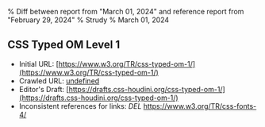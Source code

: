 % Diff between report from "March 01, 2024" and reference report from "February 29, 2024"
% Strudy
% March 01, 2024

## CSS Typed OM Level 1

- Initial URL: [https://www.w3.org/TR/css-typed-om-1/](https://www.w3.org/TR/css-typed-om-1/)
- Crawled URL: [undefined](undefined)
- Editor's Draft: [https://drafts.css-houdini.org/css-typed-om-1/](https://drafts.css-houdini.org/css-typed-om-1/)
- Inconsistent references for links: *DEL* https://www.w3.org/TR/css-fonts-4/



